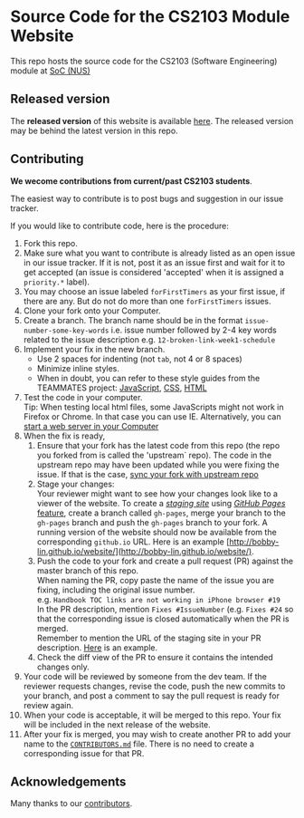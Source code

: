# Source Code for the CS2103 Module Website
This repo hosts the source code for the CS2103 (Software Engineering) module at [SoC (NUS)](http://www.comp.nus.edu.sg)

## Released version
The **released version** of this website is available [here](http://www.comp.nus.edu.sg/~cs2103/trial). 
The released version may be behind the latest version in this repo.

## Contributing
**We wecome contributions from current/past CS2103 students**. 

The easiest way to contribute is to post bugs and suggestion in our issue tracker.

If you would like to contribute code, here is the procedure:

1. Fork this repo.
2. Make sure what you want to contribute is already listed as an open issue in our issue tracker. 
   If it is not, post it as an issue first and wait for it to get accepted (an issue is considered 
   'accepted' when it is assigned a `priority.*` label).
2. You may choose an issue labeled `forFirstTimers` as your first issue, if there are any. 
   But do not do more than one `forFirstTimers` issues.
3. Clone your fork onto your Computer.
4. Create a branch. The branch name should be in the format `issue-number-some-key-words`
   i.e. issue number followed by 2-4 key words related to the issue description
   e.g. `12-broken-link-week1-schedule`
5. Implement your fix in the new branch.
   * Use 2 spaces for indenting (not `tab`, not 4 or 8 spaces)
   * Minimize inline styles. 
   * When in doubt, you can refer to these style guides from the 
     TEAMMATES project:
     [JavaScript](https://docs.google.com/document/d/1gZ6WG6HBTJYHAtVkz9kzi_SUuzfXqzO-SvFnLuag2xM/pub?embedded=true),
     [CSS](https://docs.google.com/document/d/1wA9paRA9cS7ByStGbhRRUZLEzEzimrNQjIDPVqy1ScI/pub), 
     [HTML](https://cdn.rawgit.com/nus-cs2103/website/master/contents/coding-standards-html.html)
6. Test the code in your computer. <br>
   Tip: When testing local html files, some JavaScripts might not work
   in Firefox or Chrome. In that case you can use IE. Alternatively, you can [start a web server
   in your Computer](https://gist.github.com/willurd/5720255)
7. When the fix is ready, 
   1. Ensure that your fork has the latest code from this repo (the repo you forked from is called
      the 'upstream` repo). The code in the upstream repo may have been updated while you were fixing the issue. 
      If that is the case, [sync your fork with upstream repo](https://help.github.com/articles/syncing-a-fork/)
   2. Stage your changes:<br>
      Your reviewer might want to see how your changes look like to a viewer of the website. To create a [*staging 
      site*](https://en.wikipedia.org/wiki/Staging_site) using [*GitHub Pages* feature](https://help.github.com/categories/github-pages-basics/), create a branch called `gh-pages`, merge your branch to the `gh-pages` branch 
      and push the `gh-pages` branch to your fork. A running version of the website should now be available from
      the corresponding `github.io` URL. Here is an example [http://bobby-lin.github.io/website/](http://bobby-lin.github.io/website/).
   3. Push the code to your fork and create a pull request (PR) against the master 
      branch of this repo.<br>
      When naming the PR, copy paste the name of the issue you are fixing, including the original issue number.<br>
      e.g. `Handbook TOC links are not working in iPhone browser #19` <br>
      In the PR description, mention `Fixes #IssueNumber` (e.g. `Fixes #24` so that the corresponding issue
      is closed automatically when the PR is merged.<br>
      Remember to mention the URL of the staging site in your PR description. [Here](https://github.com/nus-cs2103/website/pull/78)
      is an example.
   3. Check the diff view of the PR to ensure it contains the intended changes only.
8. Your code will be reviewed by someone from the dev team. If the reviewer requests changes,
   revise the code, push the new commits to your branch, and post a comment to say the pull request
   is ready for review again.
9. When your code is acceptable, it will be merged to this repo. Your fix will be included in the 
   next release of the website.
10. After your fix is merged, you may wish to create another PR to add your name to the [`CONTRIBUTORS.md`](CONTRIBUTORS.md) file. 
    There is no need to create a corresponding issue for that PR.

## Acknowledgements
Many thanks to our [contributors](CONTRIBUTORS.md). 
